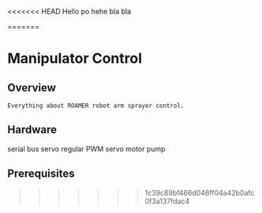 <<<<<<< HEAD
Hello po hehe bla bla

=======
# Manipulator Control

## Overview 
	Everything about ROAMER robot arm sprayer control.

## Hardware
serial bus servo
regular PWM servo
motor pump

## Prerequisites
	
>>>>>>> 1c39c89bf466d046ff04a42b0afc0f3a137fdac4
